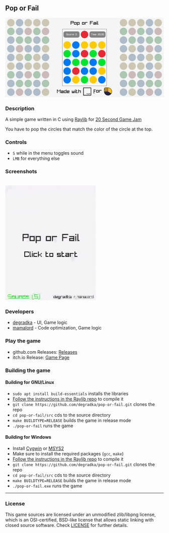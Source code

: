 ## Pop or Fail

![Pop or Fail](readme-images/readme-image000.png "Pop or Fail")

### Description

A simple game written in C using [Raylib](https://raylib.com) for [20 Second Game Jam](https://itch.io/jam/20-second-game-jam)

You have to pop the circles that match the color of the circle at the top.

### Controls

 - `S` while in the menu toggles sound
 - `LMB` for everything else

### Screenshots
<br>
<img src="./readme-images/readme-image001.gif" width="288px">

### Developers

 - [degradka](https://github.com/degradka) - UI, Game logic
 - [mamalord](https://github.com/mamalord) - Code optimization, Game logic

### Play the game

 - github.com Releases: [Releases](https://github.com/degradka/pop-or-fail/releases)
 - itch.io Release: [Game Page](https://www.youtube.com/watch?v=dQw4w9WgXcQ)

### Building the game
#### Building for GNU/Linux
- `sudo apt install build-essentials` installs the libraries
- [Follow the instructions in the Raylib repo](https://github.com/raysan5/raylib/wiki/Working-on-GNU-Linux) to compile it
- `git clone https://github.com/degradka/pop-or-fail.git` clones the repo
- `cd pop-or-fail/src` cds to the source directory
- `make BUILDTYPE=RELEASE` builds the game in release mode
- `./pop-or-fail` runs the game

#### Building for Windows 
- Install [Cygwin](https://www.cygwin.com) or [MSYS2](https://www.msys2.org)
- Make sure to install the required packages (`gcc`, `make`)
- [Follow the instructions in the Raylib repo](https://github.com/raysan5/raylib/wiki/Working-on-Windows) to compile it
- `git clone https://github.com/degradka/pop-or-fail.git` clones the repo
- `cd pop-or-fail/src` cds to the source directory
- `make BUILDTYPE=RELEASE` builds the game in release mode
- `./pop-or-fail.exe` runs the game

---
### License

This game sources are licensed under an unmodified zlib/libpng license, which is an OSI-certified, BSD-like license that allows static linking with closed source software. Check [LICENSE](LICENSE) for further details.
